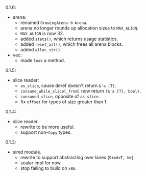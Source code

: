 0.1.6:
- arena:
    - renamed `GrowingArena` -> `Arena`.
    - arena no longer rounds up allocation sizes to `MAX_ALIGN`.
    - `MAX_ALIGN` is now 32.
    - added `stats()`, which returns usage statistics.
    - added `reset_all()`, which frees all arena blocks.
    - added `alloc_str()`.
- vec:
    - made `leak` a method.

0.1.5:
- slice reader:
    - `as_slice`, cause deref doesn't return `&'a [T]`.
    - `consume_while_slice[_from]` now return `(&'a [T], bool)`.
    - `consumed_slice`, opposite of `as_slice`.
    - fix `offset` for types of size greater than 1.

0.1.4:
- slice reader.
    - rewrite to be more useful.
    - support non-`Copy` types.

0.1.3:
- simd module.
    - rewrite to support abstracting over lanes (`Simd<T, N>`).
    - scalar impl for now.
    - stop failing to build on `x86`.

